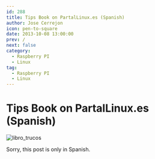 ```yaml
---
id: 288
title: Tips Book on PartalLinux.es (Spanish)
author: Jose Cerrejon
icon: pen-to-square
date: 2013-10-08 13:00:00
prev: /
next: false
category:
  - Raspberry PI
  - Linux
tag:
  - Raspberry PI
  - Linux
---
```


# Tips Book on PartalLinux.es (Spanish)

![libro_trucos](/images/2013/10/libro_trucos.jpg)

Sorry, this post is only in Spanish.